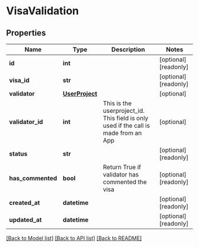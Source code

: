 # VisaValidation

## Properties
Name | Type | Description | Notes
------------ | ------------- | ------------- | -------------
**id** | **int** |  | [optional] [readonly] 
**visa_id** | **str** |  | [optional] [readonly] 
**validator** | [**UserProject**](UserProject.md) |  | [optional] 
**validator_id** | **int** | This is the userproject_id. This field is only used if the call is made from an App | [optional] 
**status** | **str** |  | [optional] [readonly] 
**has_commented** | **bool** | Return True if validator has commented the visa | [optional] [readonly] 
**created_at** | **datetime** |  | [optional] [readonly] 
**updated_at** | **datetime** |  | [optional] [readonly] 

[[Back to Model list]](../README.md#documentation-for-models) [[Back to API list]](../README.md#documentation-for-api-endpoints) [[Back to README]](../README.md)


